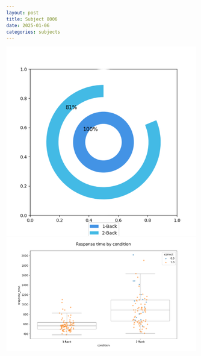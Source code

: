 ```yaml
---
layout: post
title: Subject 8006
date: 2025-01-06
categories: subjects
---
```


![](data/8006/run-12/8006_accuracy_by_condition.png)
![](data/8006/run-12/8006_response_time_by_condition.png)
